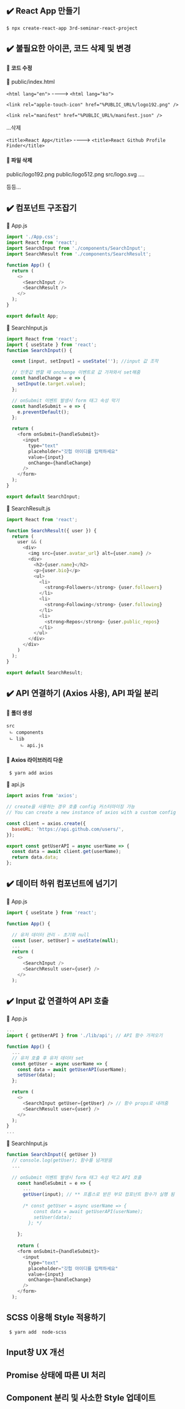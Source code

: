 ## ✔️ React App 만들기
` $ npx create-react-app 3rd-seminar-react-project `

## ✔️ 불필요한 아이콘, 코드 삭제 및 변경

#### 🐝 코드 수정
📃 public/index.html

`<html lang="en">` ----> `<html lang="ko">`

`<link rel="apple-touch-icon" href="%PUBLIC_URL%/logo192.png" />`

`<link rel="manifest" href="%PUBLIC_URL%/manifest.json" />`

...삭제

`<title>React App</title>` ----> `<title>React Github Profile Finder</title>`

#### 🐝 파일 삭제
public/logo192.png
public/logo512.png
src/logo.svg
....

등등...
  
## ✔️ 컴포넌트 구조잡기

📃 App.js
```js
import './App.css';
import React from 'react';
import SearchInput from './components/SearchInput';
import SearchResult from './components/SearchResult';

function App() {
  return (
    <>
      <SearchInput />
      <SearchResult />
    </>
  );
}

export default App;
```

📃 SearchInput.js
```js
import React from 'react';
import { useState } from 'react';
function SearchInput() {

  const [input, setInput] = useState(''); //input 값 조작

  // 인풋값 변할 때 onchange 이벤트로 값 가져와서 set해줌
  const handleChange = e => {
    setInput(e.target.value);
  };

  // onSubmit 이벤트 발생시 form 태그 속성 막기
  const handleSubmit = e => {
    e.preventDefault();
  };

  return (
    <form onSubmit={handleSubmit}>
      <input
        type="text"
        placeholder="깃헙 아이디를 입력하세요"
        value={input}
        onChange={handleChange}
      />
    </form>
  );
}

export default SearchInput;
```

📃 SearchResult.js
```js
import React from 'react';

function SearchResult({ user }) {
  return (
    user && (
      <div>
        <img src={user.avatar_url} alt={user.name} />
        <div>
          <h2>{user.name}</h2>
          <p>{user.bio}</p>
          <ul>
            <li>
              <strong>Followers</strong> {user.followers}
            </li>
            <li>
              <strong>Following</strong> {user.following}
            </li>
            <li>
              <strong>Repos</strong> {user.public_repos}
            </li>
          </ul>
        </div>
      </div>
    )
  );
}

export default SearchResult;

```

## ✔️ API 연결하기 (Axios 사용), API 파일 분리

#### 🐝 폴더 생성
```
src
 ㄴ components
 ㄴ lib
     ㄴ api.js 
```

#### 🐝 Axios 라이브러리 다운

` $ yarn add axios`

📃 api.js
```js
import axios from 'axios';

// create을 사용하는 경우 호출 config 커스터마이징 가능
// You can create a new instance of axios with a custom config

const client = axios.create({
  baseURL: 'https://api.github.com/users/',
});

export const getUserAPI = async userName => {
  const data = await client.get(userName);
  return data.data;
};

```

## ✔️ 데이터 하위 컴포넌트에 넘기기

📃 App.js

```js
import { useState } from 'react';

function App() {

  // 유저 데이터 관리 - 초기화 null
  const [user, setUser] = useState(null);
  ...
  return (
    <>
      <SearchInput />
      <SearchResult user={user} />
    </>
  );
```

## ✔️ Input 값 연결하여 API 호출

📃 App.js
```js
...
import { getUserAPI } from './lib/api'; // API 함수 가져오기

function App() {
  ...
  // 유저 호출 후 유저 데이터 set
  const getUser = async userName => {
    const data = await getUserAPI(userName);
    setUser(data);
  };

  return (
    <>
      <SearchInput getUser={getUser} /> // 함수 props로 내려줌
      <SearchResult user={user} />
    </>
  );
}
...

```

📃 SearchInput.js
```js
function SearchInput({ getUser }) 
  // console.log(getUser); 함수를 넘겨받음
  ...
  
  // onSubmit 이벤트 발생시 form 태그 속성 막고 API 호출
    const handleSubmit = e => {
      ...
      getUser(input); // ** 프롭스로 받은 부모 컴포넌트 함수가 실행 됨
      
      /* const getUser = async userName => {
          const data = await getUserAPI(userName);
          setUser(data);
        }; */
        
    };
    
    return (
    <form onSubmit={handleSubmit}>
      <input
        type="text"
        placeholder="깃헙 아이디를 입력하세요"
        value={input}
        onChange={handleChange}
      />
    </form>
  );
```


## SCSS 이용해 Style 적용하기
` $ yarn add  node-scss`

## Input창 UX 개선

## Promise 상태에 따른 UI 처리

## Component 분리 및 사소한 Style 업데이트
